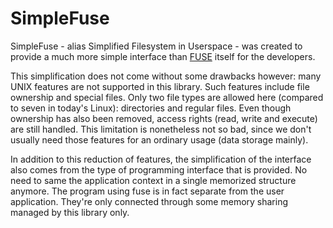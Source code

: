 # SimpleFuse

SimpleFuse - alias Simplified Filesystem in Userspace - was created to provide a much more simple interface than [FUSE](http://fuse.sourceforge.net/) itself for the developers.

This simplification does not come without some drawbacks however: many UNIX features are not supported in this library.
Such features include file ownership and special files.
Only two file types are allowed here (compared to seven in today's Linux): directories and regular files.
Even though ownership has also been removed, access rights (read, write and execute) are still handled.
This limitation is nonetheless not so bad, since we don't usually need those features for an ordinary usage (data storage mainly).

In addition to this reduction of features, the simplification of the interface also comes from the type of programming interface that is provided.
No need to same the application context in a single memorized structure anymore.
The program using fuse is in fact separate from the user application. They're only connected through some memory sharing managed by this library only.
